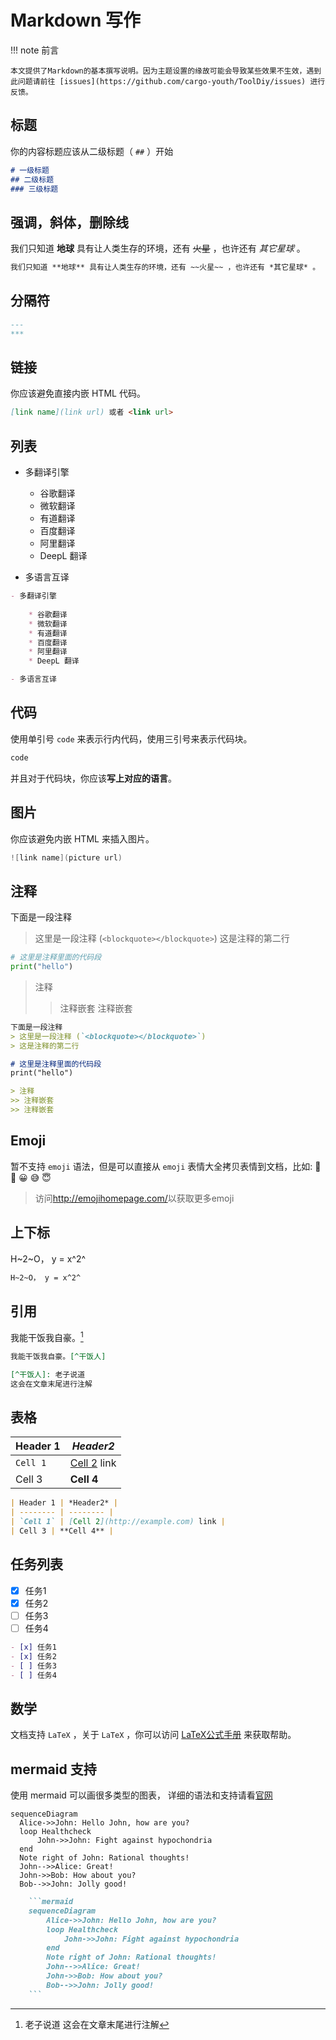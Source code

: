 # Markdown 写作

!!! note 前言

    本文提供了Markdown的基本撰写说明。因为主题设置的缘故可能会导致某些效果不生效，遇到此问题请前往 [issues](https://github.com/cargo-youth/ToolDiy/issues) 进行反馈。

## 标题

你的内容标题应该从二级标题（ `##` ）开始

```markdown
# 一级标题
## 二级标题
### 三级标题
```

## 强调，斜体，删除线

我们只知道 **地球** 具有让人类生存的环境，还有 ~~火星~~ ，也许还有 *其它星球* 。

```markdown
我们只知道 **地球** 具有让人类生存的环境，还有 ~~火星~~ ，也许还有 *其它星球* 。
```

## 分隔符

```markdown
---
***
```

## 链接

你应该避免直接内嵌 HTML 代码。

```markdown
[link name](link url) 或者 <link url>
```

## 列表

- 多翻译引擎
  
    * 谷歌翻译
    * 微软翻译
    * 有道翻译
    * 百度翻译
    * 阿里翻译
    * DeepL 翻译

- 多语言互译

```markdown
- 多翻译引擎
  
    * 谷歌翻译
    * 微软翻译
    * 有道翻译
    * 百度翻译
    * 阿里翻译
    * DeepL 翻译

- 多语言互译
```

## 代码

使用单引号 `code` 来表示行内代码，使用三引号来表示代码块。

```java
code
```

并且对于代码块，你应该**写上对应的语言**。

## 图片

你应该避免内嵌 HTML 来插入图片。

```java
![link name](picture url)
```

## 注释

下面是一段注释
> 这里是一段注释 (`<blockquote></blockquote>`)
> 这是注释的第二行

```python
# 这里是注释里面的代码段
print("hello")
```

> 注释
>> 注释嵌套
>> 注释嵌套

```markdown
下面是一段注释
> 这里是一段注释 (`<blockquote></blockquote>`)
> 这是注释的第二行

# 这里是注释里面的代码段
print("hello")

> 注释
>> 注释嵌套
>> 注释嵌套
```

## Emoji

暂不支持 `emoji` 语法，但是可以直接从 `emoji` 表情大全拷贝表情到文档，比如:
🍊 🍇 😀 😅 😇

> 访问<http://emojihomepage.com/>以获取更多emoji

## 上下标

H~2~O， y = x^2^

```markdown
H~2~O， y = x^2^
```

## 引用

我能干饭我自豪。[^干饭人]

[^干饭人]: 老子说道
这会在文章末尾进行注解

```markdown
我能干饭我自豪。[^干饭人]

[^干饭人]: 老子说道
这会在文章末尾进行注解
```

## 表格

| Header 1 | *Header2* |
| -------- | -------- |
| `Cell 1` | [Cell 2](http://example.com) link |
| Cell 3 | **Cell 4** |

```markdown
| Header 1 | *Header2* |
| -------- | -------- |
| `Cell 1` | [Cell 2](http://example.com) link |
| Cell 3 | **Cell 4** |
```

## 任务列表

- [x] 任务1
- [x] 任务2
- [ ] 任务3
- [ ] 任务4

```markdown
- [x] 任务1
- [x] 任务2
- [ ] 任务3
- [ ] 任务4
```

## 数学

文档支持 `LaTeX` ，关于 `LaTeX` ，你可以访问 [LaTeX公式手册](https://www.cnblogs.com/1024th/p/11623258.html) 来获取帮助。

## mermaid 支持

使用 mermaid 可以画很多类型的图表， 详细的语法和支持请看[官网](https://mermaid-js.github.io/)

```mermaid
sequenceDiagram
  Alice->>John: Hello John, how are you?
  loop Healthcheck
      John->>John: Fight against hypochondria
  end
  Note right of John: Rational thoughts!
  John-->>Alice: Great!
  John->>Bob: How about you?
  Bob-->>John: Jolly good!
```

```markdown
    ```mermaid
    sequenceDiagram
        Alice->>John: Hello John, how are you?
        loop Healthcheck
            John->>John: Fight against hypochondria
        end
        Note right of John: Rational thoughts!
        John-->>Alice: Great!
        John->>Bob: How about you?
        Bob-->>John: Jolly good!
    ```
```
